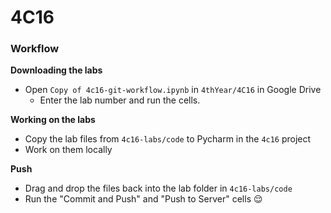 # 4C16 

### Workflow 

**Downloading the labs**
- Open `Copy of 4c16-git-workflow.ipynb` in `4thYear/4C16` in Google Drive 
    - Enter the lab number and run the cells. 

**Working on the labs**
- Copy the lab files from `4c16-labs/code` to Pycharm in the `4c16` project 
- Work on them locally

**Push**
- Drag and drop the files back into the lab folder in `4c16-labs/code`
- Run the "Commit and Push" and "Push to Server" cells :relieved: